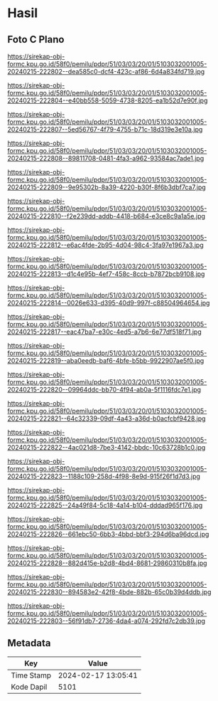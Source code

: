 # Hasil

## Foto C Plano

https://sirekap-obj-formc.kpu.go.id/58f0/pemilu/pdpr/51/03/03/20/01/5103032001005-20240215-222802--dea585c0-dcf4-423c-af86-6d4a834fd719.jpg

https://sirekap-obj-formc.kpu.go.id/58f0/pemilu/pdpr/51/03/03/20/01/5103032001005-20240215-222804--e40bb558-5059-4738-8205-ea1b52d7e90f.jpg

https://sirekap-obj-formc.kpu.go.id/58f0/pemilu/pdpr/51/03/03/20/01/5103032001005-20240215-222807--5ed56767-4f79-4755-b71c-18d319e3e10a.jpg

https://sirekap-obj-formc.kpu.go.id/58f0/pemilu/pdpr/51/03/03/20/01/5103032001005-20240215-222808--89811708-0481-4fa3-a962-93584ac7ade1.jpg

https://sirekap-obj-formc.kpu.go.id/58f0/pemilu/pdpr/51/03/03/20/01/5103032001005-20240215-222809--9e95302b-8a39-4220-b30f-8f6b3dbf7ca7.jpg

https://sirekap-obj-formc.kpu.go.id/58f0/pemilu/pdpr/51/03/03/20/01/5103032001005-20240215-222810--f2e239dd-addb-4418-b684-e3ce8c9a1a5e.jpg

https://sirekap-obj-formc.kpu.go.id/58f0/pemilu/pdpr/51/03/03/20/01/5103032001005-20240215-222812--e6ac4fde-2b95-4d04-98c4-3fa97e1967a3.jpg

https://sirekap-obj-formc.kpu.go.id/58f0/pemilu/pdpr/51/03/03/20/01/5103032001005-20240215-222813--d1c4e95b-4ef7-458c-8ccb-b7872bcb9108.jpg

https://sirekap-obj-formc.kpu.go.id/58f0/pemilu/pdpr/51/03/03/20/01/5103032001005-20240215-222814--0026e633-d395-40d9-997f-c88504964654.jpg

https://sirekap-obj-formc.kpu.go.id/58f0/pemilu/pdpr/51/03/03/20/01/5103032001005-20240215-222817--eac47ba7-e30c-4ed5-a7b6-6e77df518f71.jpg

https://sirekap-obj-formc.kpu.go.id/58f0/pemilu/pdpr/51/03/03/20/01/5103032001005-20240215-222819--aba0eedb-baf6-4bfe-b5bb-9922907ae5f0.jpg

https://sirekap-obj-formc.kpu.go.id/58f0/pemilu/pdpr/51/03/03/20/01/5103032001005-20240215-222820--09964ddc-bb70-4f94-ab0a-5f1116fdc7e1.jpg

https://sirekap-obj-formc.kpu.go.id/58f0/pemilu/pdpr/51/03/03/20/01/5103032001005-20240215-222821--64c32339-09df-4a43-a36d-b0acfcbf9428.jpg

https://sirekap-obj-formc.kpu.go.id/58f0/pemilu/pdpr/51/03/03/20/01/5103032001005-20240215-222822--4ac021d8-7be3-4142-bbdc-10c63728b1c0.jpg

https://sirekap-obj-formc.kpu.go.id/58f0/pemilu/pdpr/51/03/03/20/01/5103032001005-20240215-222823--1188c109-258d-4f98-8e9d-915f26f1d7d3.jpg

https://sirekap-obj-formc.kpu.go.id/58f0/pemilu/pdpr/51/03/03/20/01/5103032001005-20240215-222825--24a49f84-5c18-4a14-b104-dddad965f176.jpg

https://sirekap-obj-formc.kpu.go.id/58f0/pemilu/pdpr/51/03/03/20/01/5103032001005-20240215-222826--661ebc50-6bb3-4bbd-bbf3-294d6ba96dcd.jpg

https://sirekap-obj-formc.kpu.go.id/58f0/pemilu/pdpr/51/03/03/20/01/5103032001005-20240215-222828--882d415e-b2d8-4bd4-8681-29860310b8fa.jpg

https://sirekap-obj-formc.kpu.go.id/58f0/pemilu/pdpr/51/03/03/20/01/5103032001005-20240215-222830--894583e2-42f8-4bde-882b-65c0b39d4ddb.jpg

https://sirekap-obj-formc.kpu.go.id/58f0/pemilu/pdpr/51/03/03/20/01/5103032001005-20240215-222803--56f91db7-2736-4da4-a074-292fd7c2db39.jpg


## Metadata

| Key        | Value               |
| ---------- | ------------------- |
| Time Stamp | 2024-02-17 13:05:41 |
| Kode Dapil | 5101                |



